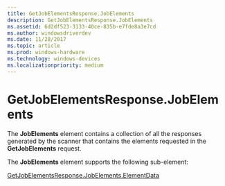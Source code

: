 ```yaml
---
title: GetJobElementsResponse.JobElements
description: GetJobElementsResponse.JobElements
ms.assetid: 6d2df523-3133-40ce-835b-e7fde8a3e7cd
ms.author: windowsdriverdev
ms.date: 11/28/2017
ms.topic: article
ms.prod: windows-hardware
ms.technology: windows-devices
ms.localizationpriority: medium
---
```


# GetJobElementsResponse.JobElements


The **JobElements** element contains a collection of all the responses generated by the scanner that contains the elements requested in the **GetJobElements** request.

The **JobElements** element supports the following sub-element:

[GetJobElementsResponse.JobElements.ElementData](getjobelementsresponse-jobelements-elementdata.md)

 

 





